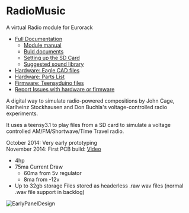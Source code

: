RadioMusic
==========

A virtual Radio module for Eurorack 

- [Full Documentation](https://github.com/TomWhitwell/RadioMusic/wiki)
    - [Module manual](https://github.com/TomWhitwell/RadioMusic/wiki/How-to-use-the-Radio-Music-module)  
    - [Buld documents](https://github.com/TomWhitwell/RadioMusic/wiki/Building-the-Radio-Music-module)  
    - [Setting up the SD Card](https://github.com/TomWhitwell/RadioMusic/wiki/SD-Card%3A-Format-%26-File-Structure)  
    - [Suggested sound library](https://github.com/TomWhitwell/RadioMusic/wiki/Audio-for-the-SD-Card)  
- [Hardware: Eagle CAD files](https://github.com/TomWhitwell/RadioMusic/tree/master/RadioMusicHardware)
- [Hardware: Parts List](https://github.com/TomWhitwell/RadioMusic/wiki/BOM---Parts-List)
- [Firmware: Teensyduino files](https://github.com/TomWhitwell/RadioMusic/tree/master/RadioMusic)
- [Report Issues with hardware or firmware](https://github.com/TomWhitwell/RadioMusic/issues)

A digital way to simulate radio-powered compositions by John Cage, Karlheinz Stockhausen and Don Buchla's voltage-controlled radio experiments. 

It uses a teensy3.1 to play files from a SD card to simulate a voltage controlled AM/FM/Shortwave/Time Travel radio. 


October 2014: Very early prototyping  
November 2014: First PCB build: [Video](http://instagram.com/p/vCNc37DmSj/)

<ul>
<li>4hp 
<li>75ma Current Draw 
<ul>
<li>60ma from 5v regulator
<li>8ma from -12v</ul>
<li>Up to 32gb storage
<il>Files stored as headerless .raw wav files (normal .wav file support in backlog)
</ul>


![EarlyPanelDesign](https://raw.githubusercontent.com/TomWhitwell/RadioMusic/master/Collateral/img.png)



